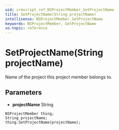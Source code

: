 ```yaml
---
uid: crmscript_ref_NSProjectMember_SetProjectName
title: SetProjectName(String projectName)
intellisense: NSProjectMember.SetProjectName
keywords: NSProjectMember, GetProjectName
so.topic: reference
---
```


# SetProjectName(String projectName)

Name of the project this project member belongs to.

## Parameters

* **projectName** String

```crmscript
NSProjectMember thing;
String projectName;
thing.SetProjectName(projectName);
```

